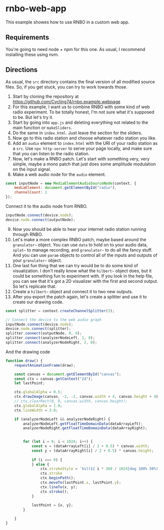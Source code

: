 # rnbo-web-app

This example showes how to use RNBO in a custom web app.

## Requirements

You're going to need node + npm for this one. As usual, I recommend 
installing these using nvm.

## Directions

As usual, the `src` directory contains the final version of all modified source
files. So, if you get stuck, you can try to work towards those.

1. Start by cloning the repository at https://github.com/Cycling74/rnbo.example.webpage
2. For this example, I want us to combine RNBO with some kind of web radio
experiment. To be totally honest, I'm not sure what it's supposed to be. But
let's try it.
3. Start by going into `app.js` and deleting everything not related to the main
function or `makeSliders`.
4. Do the same in `index.html`. Just leave the section for the sliders.
5. Now go to this radio station and choose whatever radio station you like. 
6. Add an `audio` element to `index.html` with the URI of your radio station
as a `src`. Use `npx http-server` to serve your page locally, and make
sure that you can listen to the radio station.
7. Now, let's make a RNBO patch. Let's start with something very, very simple,
maybe a mono patch that just does some amplitude modulation on the input signal.
8. Make a web audio node for the `audio` element.

```js
const inputNode = new MediaElementAudioSourceNode(context, {
    mediaElement: document.getElementById("radio"),
    channelCount: 1
});
```

Connect it to the audio node from RNBO.

```js
inputNode.connect(device.node);
device.node.connect(outputNode);
```

9. Now you should be able to hear your internet radio station running through RNBO.
10. Let's make a more complex RNBO patch, maybe based around the `granulator~`
object. You can use `data` to hold on to your audio data, `splat~` to manage recording,
and `granulator~` to do all the fancy stuff. And you can use `param` objects to control
all of the inputs and outputs of your `granulator~` object.
11. One last fun thing that we can try would be to do some kind of visualization. I
don't really know what the `hilbert~` object does, but it could be something fun
to experiment with. If you look in the help file, you can see that it's got a 
2D visualizer with the first and second output. So let's replicate that.
12. Create a `hilbert~` object and connect it to two new outputs.
13. After you export the patch again, let's create a splitter and use it to
create our drawing code.

```js
const splitter = context.createChannelSplitter(3);

// Connect the device to the web audio graph
inputNode.connect(device.node);
device.node.connect(splitter);
splitter.connect(outputNode, 0, 0);
splitter.connect(analyzerNodeLeft, 1, 0);
splitter.connect(analyzerNodeRight, 2, 0);
```

And the drawing code
```js
function draw() {
    requestAnimationFrame(draw);

    const canvas = document.getElementById("canvas");
    const ctx = canvas.getContext("2d");
    let lastPoint;

    ctx.globalAlpha = 0.5;
    ctx.drawImage(canvas, -2, -2, canvas.width + 4, canvas.height + 4);
    // ctx.clearRect(0, 0, canvas.width, canvas.height);
    ctx.globalAlpha = 1.0;
    ctx.lineWidth = 3.0;

    if (analyzerNodeLeft && analyzerNodeRight) {
        analyzerNodeLeft.getFloatTimeDomainData(dataArrayLeft);
        analyzerNodeRight.getFloatTimeDomainData(dataArrayRight);

        
        for (let i = 0; i < 1024; i++) {
            const x = (dataArrayLeft[i] / 2 + 0.5) * canvas.width;
            const y = (dataArrayRight[i] / 2 + 0.5) * canvas.height;
            
            if (i === 0) {
            } else {
                ctx.strokeStyle = `hsl(${ i * 360 / 1024}deg 100% 50%)`;
                ctx.stroke
                ctx.beginPath();
                ctx.moveTo(lastPoint.x, lastPoint.y);
                ctx.lineTo(x, y);
                ctx.stroke();
            }
            
            lastPoint = {x, y};
        }

    }
}
```